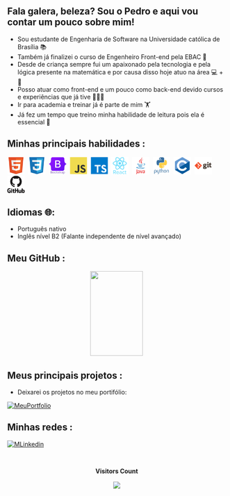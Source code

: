 ## Fala galera, beleza? Sou o Pedro e aqui vou contar um pouco sobre mim!

- Sou estudante de Engenharia de Software na Universidade católica de Brasília 📚
- Também já finalizei o curso de Engenheiro Front-end pela EBAC 🧩
- Desde de criança sempre fui um apaixonado pela tecnologia e pela lógica presente na matemática e por causa disso hoje atuo na área 💻 + 📐
- Posso atuar como front-end e um pouco como back-end devido cursos e experiências que já tive 🧑🏾‍💻
- Ir para academia e treinar já é parte de mim 🏋️
- Já fez um tempo que treino minha habilidade de leitura pois ela é essencial 📖

## Minhas principais habilidades :

<div>
  <img src="https://github.com/devicons/devicon/blob/master/icons/html5/html5-original.svg" title="HTML5" alt="HTML" width="40" height="40"/>&nbsp;
  <img src="https://github.com/devicons/devicon/blob/master/icons/css3/css3-original.svg" title="css" alt="CSS" width="40" height="40"/>&nbsp;
  <img src="https://github.com/devicons/devicon/blob/master/icons/bootstrap/bootstrap-original-wordmark.svg" title="Bootstrap" alt="Bootstrap" width="40" height="40"/>&nbsp;
  <img src="https://github.com/devicons/devicon/blob/master/icons/javascript/javascript-original.svg" title="JavaScript" alt="JavaScript" width="40" height="40"/>&nbsp;
  <img src="https://github.com/devicons/devicon/blob/master/icons/typescript/typescript-original.svg" title="Typescript" alt="Typescript" width="40" height="40"/>&nbsp;
  <img src="https://github.com/devicons/devicon/blob/master/icons/react/react-original-wordmark.svg" title="React" alt="Java" width="40" height="40"/>&nbsp;
  <img src="https://github.com/devicons/devicon/blob/master/icons/java/java-original-wordmark.svg" title="Java" alt="Java" width="40" height="40"/>&nbsp;
  <img src="https://github.com/devicons/devicon/blob/master/icons/python/python-original-wordmark.svg" title="Python" alt="Python" width="40" height="40"/>&nbsp;
  <img src="https://github.com/devicons/devicon/blob/master/icons/c/c-original.svg" title="C" alt="C" width="40" height="40"/>&nbsp;
  <img src="https://github.com/devicons/devicon/blob/master/icons/git/git-original-wordmark.svg" title="Git" alt="Git" width="40" height="40"/>&nbsp;
  <img src="https://github.com/devicons/devicon/blob/master/icons/github/github-original-wordmark.svg" title="GitHub" alt="GitHub" width="40" height="40"/>&nbsp;
</div>

## Idiomas 🌐:

- Português nativo
- Inglês nível B2 (Falante independente de nível avançado)

## Meu GitHub : 

<div align="center">
  <img width="49%" height="195px" src= "https://github-readme-stats.vercel.app/api/top-langs/?username=PedroHenrique004&layout=compact&theme=tokyonight"/>
</div>

## Meus principais projetos :

- Deixarei os projetos no meu portifólio:

[![MeuPortfolio](https://img.shields.io/badge/my_portfolio-000?style=for-the-badge&logo=ko-fi&logoColor=white)](https://meu-portifolio-hazel.vercel.app)

## Minhas redes :

[![MLinkedin](https://img.shields.io/badge/-LinkedIn-%230077B5?style=for-the-badge&logo=linkedin&logoColor=white)](https://www.linkedin.com/in/pedrosantos004/)

<div align="center">
<br><p align="centre"><b>Visitors Count</b></p>  
<p align="center"><img align="center" src="https://profile-counter.glitch.me/{PedroHenrique004}/count.svg" /></p> 
<br>  

